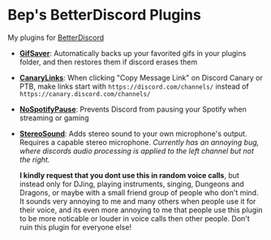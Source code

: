 # Bep's BetterDiscord Plugins

My plugins for [BetterDiscord](https://github.com/rauenzi/BetterDiscordApp)

* [**GifSaver**](https://raw.githubusercontent.com/bepvte/bd-addons/main/plugins/gifsaver.plugin.js): Automatically backs up your favorited gifs in your plugins folder, and then restores them if discord erases them
* [**CanaryLinks**](https://raw.githubusercontent.com/bepvte/bd-addons/main/plugins/CanaryLinks.plugin.js): When clicking "Copy Message Link" on Discord Canary or PTB, make links start with `https://discord.com/channels/` instead of `https://canary.discord.com/channels/`
* [**NoSpotifyPause**](https://raw.githubusercontent.com/bepvte/bd-addons/main/plugins/NoSpotifyPause.plugin.js): Prevents Discord from pausing your Spotify when streaming or gaming
* [**StereoSound**](https://raw.githubusercontent.com/bepvte/bd-addons/main/plugins/StereoSound.plugin.js): Adds stereo sound to your own microphone's output. Requires a capable stereo microphone. *Currently has an annoying bug, where discords audio processing is applied to the left channel but not the right.*
  
  **I kindly request that you dont use this in random voice calls**, but instead only for DJing, playing instruments, singing, Dungeons and Dragons, or maybe with a small friend group of people who don't mind.
  It sounds very annoying to me and many others when people use it for their voice, and its even more annoying to me that people use this plugin to be more noticable or louder in voice calls then other people. Don't ruin this plugin for everyone else!
